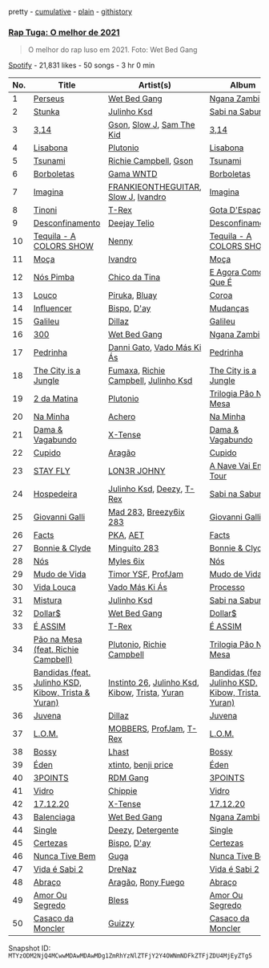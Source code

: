 pretty - [cumulative](/playlists/cumulative/37i9dQZF1DXcyEXGEtvzUv.md) - [plain](/playlists/plain/37i9dQZF1DXcyEXGEtvzUv) - [githistory](https://github.githistory.xyz/mackorone/spotify-playlist-archive/blob/main/playlists/plain/37i9dQZF1DXcyEXGEtvzUv)

### [Rap Tuga: O melhor de 2021](https://open.spotify.com/playlist/37i9dQZF1DXcyEXGEtvzUv)

> O melhor do rap luso em 2021\. Foto: Wet Bed Gang

[Spotify](https://open.spotify.com/user/spotify) - 21,831 likes - 50 songs - 3 hr 0 min

| No. | Title | Artist(s) | Album | Length |
|---|---|---|---|---|
| 1 | [Perseus](https://open.spotify.com/track/4E7BWWaFUfafkyU8JOniFx) | [Wet Bed Gang](https://open.spotify.com/artist/5jfz7uWPwf03hdEewW8AI8) | [Ngana Zambi](https://open.spotify.com/album/4ZgWBr16niSFDwCIiJ4iBk) | 3:34 |
| 2 | [Stunka](https://open.spotify.com/track/0A0NJtd7yYuegBrj6qvqSo) | [Julinho Ksd](https://open.spotify.com/artist/7kR1Yw4RqYhhDD3a8QRyG6) | [Sabi na Sabura](https://open.spotify.com/album/3Pce78X39Cqw3TCdaUEEfj) | 3:08 |
| 3 | [3,14](https://open.spotify.com/track/1OjAoIz5Gl36rzm9RKEQeG) | [Gson](https://open.spotify.com/artist/6XjHGcba7ZbaZ6nYtwhaCj), [Slow J](https://open.spotify.com/artist/7crp1tZcefnjT5RuL6WZQ0), [Sam The Kid](https://open.spotify.com/artist/3NEQ5t2FprBMLmDAP0EPcE) | [3,14](https://open.spotify.com/album/6G62obmFgI2yyK36htUzOe) | 5:24 |
| 4 | [Lisabona](https://open.spotify.com/track/20BVQh0gMBhzcBpeCRi97F) | [Plutonio](https://open.spotify.com/artist/39HJXjH5hKcCzaU0g6mv8G) | [Lisabona](https://open.spotify.com/album/3xaElN6GIqBAmlNFrJGgHN) | 3:12 |
| 5 | [Tsunami](https://open.spotify.com/track/5TqGewrmzgeb21FYQC7mJZ) | [Richie Campbell](https://open.spotify.com/artist/2swvbEAfN70ZFcQB4Y7MaS), [Gson](https://open.spotify.com/artist/6XjHGcba7ZbaZ6nYtwhaCj) | [Tsunami](https://open.spotify.com/album/27Gt5wAgEVjatU36I1ogDf) | 4:57 |
| 6 | [Borboletas](https://open.spotify.com/track/1h1JMmAzXR6lWJ7KnJQkU7) | [Gama WNTD](https://open.spotify.com/artist/0T49oz78JYl4FkVJPGlJiD) | [Borboletas](https://open.spotify.com/album/1i51I1eMbdhkaH8AShzWjh) | 3:24 |
| 7 | [Imagina](https://open.spotify.com/track/2dWbucCC3cVXQWi6JaL7js) | [FRANKIEONTHEGUITAR](https://open.spotify.com/artist/4p2ytjUztJseG5ujVkv5Po), [Slow J](https://open.spotify.com/artist/7crp1tZcefnjT5RuL6WZQ0), [Ivandro](https://open.spotify.com/artist/1pPbDeOdNUcLq32HTTLbZm) | [Imagina](https://open.spotify.com/album/2C1S5oONnsIYEgvaNf1KWh) | 3:43 |
| 8 | [Tinoni](https://open.spotify.com/track/3x3vUHznzPNEbXTJBUkhZb) | [T\-Rex](https://open.spotify.com/artist/6QHREBOQktWsYBfrxW93rk) | [Gota D'Espaço](https://open.spotify.com/album/5gBDraKQzQb4A7rEjzACEJ) | 2:32 |
| 9 | [Desconfinamento](https://open.spotify.com/track/2uaceelHxzFYnhLec89RpE) | [Deejay Telio](https://open.spotify.com/artist/7BWNRZyZ9mhgp5t0m7Ny0n) | [Desconfinamento](https://open.spotify.com/album/2gelzQflEo0NtA8xE7pHlI) | 3:06 |
| 10 | [Tequila \- A COLORS SHOW](https://open.spotify.com/track/0rUVc7nyw4qXytvodDAlle) | [Nenny](https://open.spotify.com/artist/2DEfqyWjAMIfKYMXb1V8L1) | [Tequila \- A COLORS SHOW](https://open.spotify.com/album/40HvcpWRmkzHzLdveModKu) | 3:19 |
| 11 | [Moça](https://open.spotify.com/track/57rx7d5tagl2wOWzj3eWJc) | [Ivandro](https://open.spotify.com/artist/1pPbDeOdNUcLq32HTTLbZm) | [Moça](https://open.spotify.com/album/4FLzhhnUwKwZHLGSTaX4vz) | 3:00 |
| 12 | [Nós Pimba](https://open.spotify.com/track/19rBtPDO8yQj5uP75UBpbT) | [Chico da Tina](https://open.spotify.com/artist/7xDYCf4fsGxHBp8Blo9D94) | [E Agora Como É Que É](https://open.spotify.com/album/3wDIcln0ShOc0Bh1bngNFJ) | 3:28 |
| 13 | [Louco](https://open.spotify.com/track/3fExatgv3vCcNT0CuU8mqM) | [Piruka](https://open.spotify.com/artist/5iZ6jMDkRa7RKLQplJuQUC), [Bluay](https://open.spotify.com/artist/18jB1ZnaJSWmro1ExvqZo4) | [Coroa](https://open.spotify.com/album/4YgZaF5JQGTOqxes8h5s40) | 4:04 |
| 14 | [Influencer](https://open.spotify.com/track/5wksDhHGiGwmqSGcozBFu1) | [Bispo](https://open.spotify.com/artist/3LZCMaZWwvhYyQeEfWgVdY), [D'ay](https://open.spotify.com/artist/65pBw5z7QlvhAGZvlzjmWA) | [Mudanças](https://open.spotify.com/album/7pHhSh21J3IqdYdxjCqecZ) | 3:47 |
| 15 | [Galileu](https://open.spotify.com/track/3i7DYnwcLwCUHyaJlEh3od) | [Dillaz](https://open.spotify.com/artist/15p1isN7VcGsjeSq8s9YeP) | [Galileu](https://open.spotify.com/album/031weUuUvb1pPjah41hwyg) | 3:02 |
| 16 | [300](https://open.spotify.com/track/6lElXo5x9oyqvIUcG7gP7d) | [Wet Bed Gang](https://open.spotify.com/artist/5jfz7uWPwf03hdEewW8AI8) | [Ngana Zambi](https://open.spotify.com/album/4ZgWBr16niSFDwCIiJ4iBk) | 4:17 |
| 17 | [Pedrinha](https://open.spotify.com/track/7ItPibUAiTPtm2xHjX3aFi) | [Danni Gato](https://open.spotify.com/artist/0gn6QcKMo0cMWKbiPGEeVy), [Vado Más Ki Ás](https://open.spotify.com/artist/6HmLPYedWhpFhiF8BonrMG) | [Pedrinha](https://open.spotify.com/album/6NnLzHbVQHiOhlYJZOLziL) | 2:56 |
| 18 | [The City is a Jungle](https://open.spotify.com/track/0MrZX4ubbrpfweHuHxXUuk) | [Fumaxa](https://open.spotify.com/artist/1qMTgrvxRRHO3rflIONsCP), [Richie Campbell](https://open.spotify.com/artist/2swvbEAfN70ZFcQB4Y7MaS), [Julinho Ksd](https://open.spotify.com/artist/7kR1Yw4RqYhhDD3a8QRyG6) | [The City is a Jungle](https://open.spotify.com/album/1DU1OLlmOvKknaUfn67ir2) | 4:25 |
| 19 | [2 da Matina](https://open.spotify.com/track/6mHEUDWaySfb6YvLC7JgPN) | [Plutonio](https://open.spotify.com/artist/39HJXjH5hKcCzaU0g6mv8G) | [Trilogia Pão Na Mesa](https://open.spotify.com/album/7zZoScNI4mNYXE5vQhMeQi) | 3:31 |
| 20 | [Na Minha](https://open.spotify.com/track/15CudiW2RzBg2opP4jxFXE) | [Achero](https://open.spotify.com/artist/7L8DLzR5RuMizLVu9Ww0cs) | [Na Minha](https://open.spotify.com/album/1MUvM0eDQhzkoQXpFbcgCB) | 3:26 |
| 21 | [Dama & Vagabundo](https://open.spotify.com/track/2u1LLm7B1yUggZfMyaZjk9) | [X\-Tense](https://open.spotify.com/artist/7JajP35zM35gnAvTZbwxDF) | [Dama & Vagabundo](https://open.spotify.com/album/4BKUmz50VANU1McCxFG9oM) | 5:13 |
| 22 | [Cupido](https://open.spotify.com/track/73iofOGRFr7eOsB4a1cT0Y) | [Aragão](https://open.spotify.com/artist/6uVPyqbCsr2hcfDwGTmdl4) | [Cupido](https://open.spotify.com/album/2L4xWpzZL1nspJXcz8KMNw) | 2:21 |
| 23 | [STAY FLY](https://open.spotify.com/track/7dO4sx0Qw8i0RkadAYUHwv) | [LON3R JOHNY](https://open.spotify.com/artist/1fV7Au7ymGP3uhDV1TfjSd) | [A Nave Vai Em Tour](https://open.spotify.com/album/76y7DQxiILRuVy04Hq1fzo) | 3:54 |
| 24 | [Hospedeira](https://open.spotify.com/track/64Oa8tg2cdXm9Zu4SmRf1f) | [Julinho Ksd](https://open.spotify.com/artist/7kR1Yw4RqYhhDD3a8QRyG6), [Deezy](https://open.spotify.com/artist/6EoXtJUmzYqNzkMVH1o5gN), [T\-Rex](https://open.spotify.com/artist/6QHREBOQktWsYBfrxW93rk) | [Sabi na Sabura](https://open.spotify.com/album/3Pce78X39Cqw3TCdaUEEfj) | 4:25 |
| 25 | [Giovanni Galli](https://open.spotify.com/track/5Y45nnVtoaYx4iRO3Ctx4c) | [Mad 283](https://open.spotify.com/artist/5hCD3ne9PkIC9mVzOJStwQ), [Breezy6ix 283](https://open.spotify.com/artist/3b9jceUE0RUM6tTewMPGmf) | [Giovanni Galli](https://open.spotify.com/album/2FL9S7gBWcrtLE1l8iarO4) | 3:29 |
| 26 | [Facts](https://open.spotify.com/track/0anTwmXv0ZMVSuuHhFFvIs) | [PKA](https://open.spotify.com/artist/6Q8UQ9OVsJUg4AVlcFQICK), [AET](https://open.spotify.com/artist/1PSaLNwxWV9e6NCrxNbpIu) | [Facts](https://open.spotify.com/album/3vPfTCseVUvo2QhT80VEzF) | 2:50 |
| 27 | [Bonnie & Clyde](https://open.spotify.com/track/30A76Y7rYcNuZAzOIjcveL) | [Minguito 283](https://open.spotify.com/artist/1LvFNnGu8V8HBP8Qy2bhYv) | [Bonnie & Clyde](https://open.spotify.com/album/07fLryxsmiSAmBYEHqAXbE) | 3:15 |
| 28 | [Nós](https://open.spotify.com/track/14PBWx7Rw87WXVzXarDqiX) | [Myles 6ix](https://open.spotify.com/artist/2PGHvstK1cEjR9AX2ERq9l) | [Nós](https://open.spotify.com/album/3Nhv7u22lQ4LieQlR7l4Lz) | 4:38 |
| 29 | [Mudo de Vida](https://open.spotify.com/track/65TnBEqYie3BRoMbd8d30t) | [Timor YSF](https://open.spotify.com/artist/5iyA3j1yVqGBgaKCeiUIzO), [ProfJam](https://open.spotify.com/artist/3DhsjXVgWmA6X26tUugAjP) | [Mudo de Vida](https://open.spotify.com/album/1tjLg5elGpdZMSmmUoZbfi) | 3:28 |
| 30 | [Vida Louca](https://open.spotify.com/track/0B1l6UT4UuCZU1yqhMvgnl) | [Vado Más Ki Ás](https://open.spotify.com/artist/6HmLPYedWhpFhiF8BonrMG) | [Processo](https://open.spotify.com/album/56pZf2SkUvlwKSCd6GEgTS) | 3:02 |
| 31 | [Mistura](https://open.spotify.com/track/4RU7x3CvlfOR7ziptY8P5D) | [Julinho Ksd](https://open.spotify.com/artist/7kR1Yw4RqYhhDD3a8QRyG6) | [Sabi na Sabura](https://open.spotify.com/album/3Pce78X39Cqw3TCdaUEEfj) | 4:01 |
| 32 | [Dollar$](https://open.spotify.com/track/21Aqa8wQsChIh3D8KFpdsd) | [Wet Bed Gang](https://open.spotify.com/artist/5jfz7uWPwf03hdEewW8AI8) | [Dollar$](https://open.spotify.com/album/3lgbmV9pqC1lbdl23WSN1s) | 4:00 |
| 33 | [É ASSIM](https://open.spotify.com/track/20EeqYWivW9x7F9ij2GC71) | [T\-Rex](https://open.spotify.com/artist/6QHREBOQktWsYBfrxW93rk) | [É ASSIM](https://open.spotify.com/album/6wZWOmhGZq8IWu1OwXIxtu) | 4:09 |
| 34 | [Pão na Mesa \(feat\. Richie Campbell\)](https://open.spotify.com/track/46Pfb5oErr8WVn3frcXybC) | [Plutonio](https://open.spotify.com/artist/39HJXjH5hKcCzaU0g6mv8G), [Richie Campbell](https://open.spotify.com/artist/2swvbEAfN70ZFcQB4Y7MaS) | [Trilogia Pão Na Mesa](https://open.spotify.com/album/7zZoScNI4mNYXE5vQhMeQi) | 3:39 |
| 35 | [Bandidas \(feat\. Julinho KSD, Kibow, Trista & Yuran\)](https://open.spotify.com/track/6MEZbtP3lg3mHnE9LzZn4S) | [Instinto 26](https://open.spotify.com/artist/0XrDy5XUWRVcD4O8sSyzEV), [Julinho Ksd](https://open.spotify.com/artist/7kR1Yw4RqYhhDD3a8QRyG6), [Kibow](https://open.spotify.com/artist/09R2ZnVOtZJjYH5CkDkA0M), [Trista](https://open.spotify.com/artist/1hsrQJC4A7sVS6wOwTxRxw), [Yuran](https://open.spotify.com/artist/3zvbATHitSjEZ54l7QnJN0) | [Bandidas \(feat\. Julinho KSD, Kibow, Trista & Yuran\)](https://open.spotify.com/album/3GOXhstBnGiQbQylnIWEnq) | 3:30 |
| 36 | [Juvena](https://open.spotify.com/track/6vbFZuziJPaFPRCWyQxOxP) | [Dillaz](https://open.spotify.com/artist/15p1isN7VcGsjeSq8s9YeP) | [Juvena](https://open.spotify.com/album/0C3QVzznGSXSAw9QmNVpbc) | 2:39 |
| 37 | [L.O.M.](https://open.spotify.com/track/7rBx1NH9zGdFX5LtgnD08X) | [MOBBERS](https://open.spotify.com/artist/0o2CVefufFC0laiAQozokD), [ProfJam](https://open.spotify.com/artist/3DhsjXVgWmA6X26tUugAjP), [T\-Rex](https://open.spotify.com/artist/6QHREBOQktWsYBfrxW93rk) | [L.O.M.](https://open.spotify.com/album/0mFkGQgpzqiGoLTkSsN7DJ) | 4:17 |
| 38 | [Bossy](https://open.spotify.com/track/45cbUgJwFXYPN3tURnSH2l) | [Lhast](https://open.spotify.com/artist/46uaNKR4GSjmDEK732EeVw) | [Bossy](https://open.spotify.com/album/5QlvEKeqaZJjSa3Z9tmCzI) | 2:46 |
| 39 | [Éden](https://open.spotify.com/track/58oPTT8xODJIa5lNYuhojR) | [xtinto](https://open.spotify.com/artist/6jVOHz5AjBoJImzesvZeGx), [benji price](https://open.spotify.com/artist/2XWfm5Ts8pvNzZMENVZ65I) | [Éden](https://open.spotify.com/album/4xEoTkDJNGJmGvoMaUPC9y) | 3:41 |
| 40 | [3POINTS](https://open.spotify.com/track/1TrjslfLFx7l7r2eMKAwX4) | [RDM Gang](https://open.spotify.com/artist/0njwfY4F51Cis2dWWoqLfR) | [3POINTS](https://open.spotify.com/album/0dDUh0a8V8w4EnEUX7n8qw) | 4:27 |
| 41 | [Vidro](https://open.spotify.com/track/2lX3hVZYJIq0GlIor9Oogs) | [Chippie](https://open.spotify.com/artist/7F6kt63HiE5eY9V4SUBi0X) | [Vidro](https://open.spotify.com/album/5P3eBsZukrMAGOKXR2KkUM) | 3:02 |
| 42 | [17.12.20](https://open.spotify.com/track/0huGm8SG2jJJIw7rhuWpX3) | [X\-Tense](https://open.spotify.com/artist/7JajP35zM35gnAvTZbwxDF) | [17.12.20](https://open.spotify.com/album/1d0k5JHVg1fXqu63UGcEgK) | 4:05 |
| 43 | [Balenciaga](https://open.spotify.com/track/5eVvKczqcVsNQq6pxI3ciO) | [Wet Bed Gang](https://open.spotify.com/artist/5jfz7uWPwf03hdEewW8AI8) | [Ngana Zambi](https://open.spotify.com/album/4ZgWBr16niSFDwCIiJ4iBk) | 3:57 |
| 44 | [Single](https://open.spotify.com/track/0CqnPY4Alq93OQk6SLJxnw) | [Deezy](https://open.spotify.com/artist/6EoXtJUmzYqNzkMVH1o5gN), [Detergente](https://open.spotify.com/artist/176Yf7WXXJfPfnh29yIed1) | [Single](https://open.spotify.com/album/1TnPIaYEs6I6kou83luyuA) | 3:20 |
| 45 | [Certezas](https://open.spotify.com/track/39tUVxNywW9tBYBlMzaJ2H) | [Bispo](https://open.spotify.com/artist/3LZCMaZWwvhYyQeEfWgVdY), [D'ay](https://open.spotify.com/artist/65pBw5z7QlvhAGZvlzjmWA) | [Certezas](https://open.spotify.com/album/3QUQIojR2TIf6VPiELejsN) | 2:56 |
| 46 | [Nunca Tive Bem](https://open.spotify.com/track/6HbOwNPeSGIWgUaKfVcDbf) | [Guga](https://open.spotify.com/artist/5bHp05UXAArdXldRyU8lJP) | [Nunca Tive Bem](https://open.spotify.com/album/6HRgRCbY56jXxVZJ1y3O2H) | 3:33 |
| 47 | [Vida é Sabi 2](https://open.spotify.com/track/4WjuLAxxGDD9YnQli7sbZJ) | [DreNaz](https://open.spotify.com/artist/5urWzy2mamyT5sMTE5H00O) | [Vida é Sabi 2](https://open.spotify.com/album/510XMtThWOfZhvBJL0ummc) | 3:09 |
| 48 | [Abraço](https://open.spotify.com/track/5IwgsQkoSeDPr4yWPILbiE) | [Aragão](https://open.spotify.com/artist/6uVPyqbCsr2hcfDwGTmdl4), [Rony Fuego](https://open.spotify.com/artist/0DxsiYPUEWLY4HjaUDM8Lk) | [Abraço](https://open.spotify.com/album/1NEgmMKZTPfgeVqtEfeFng) | 2:57 |
| 49 | [Amor Ou Segredo](https://open.spotify.com/track/0NAIF6FSjiH0jECUSy2xtU) | [Bless](https://open.spotify.com/artist/7G3cc4g02s4aGoY30P8dIG) | [Amor Ou Segredo](https://open.spotify.com/album/2fY2MEmSGaDqmHFJxj9Eql) | 4:04 |
| 50 | [Casaco da Moncler](https://open.spotify.com/track/3NwXNPRWsMerVlL0RfkbBA) | [Guizzy](https://open.spotify.com/artist/00inQ4w5hP4mYdKHcykVdP) | [Casaco da Moncler](https://open.spotify.com/album/6bjebOg4jFhmBKKkzxXzXd) | 3:19 |

Snapshot ID: `MTYzODM2NjQ4MCwwMDAwMDAwMDg1ZmRhYzNlZTFjY2Y4OWNmNDFkZTFjZDU4MjEyZTg5`

